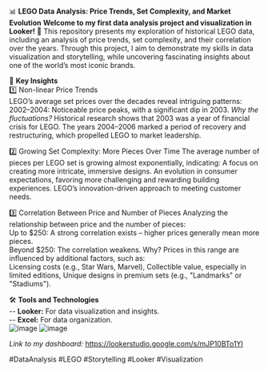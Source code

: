 
📊 **LEGO Data Analysis: Price Trends, Set Complexity, and Market Evolution**
**Welcome to my first data analysis project and visualization in Looker!** 🚀 
This repository presents my exploration of historical LEGO data, including an analysis of price trends, set complexity, and their correlation over the years. Through this project, I aim to demonstrate my skills in data visualization and storytelling, while uncovering fascinating insights about one of the world’s most iconic brands.

🧩 **Key Insights**  
1️⃣ Non-linear Price Trends  
LEGO’s average set prices over the decades reveal intriguing patterns:  
2002–2004: Noticeable price peaks, with a significant dip in 2003.
*Why the fluctuations?*
Historical research shows that 2003 was a year of financial crisis for LEGO. The years 2004–2006 marked a period of recovery and restructuring, which propelled LEGO to market leadership.

2️⃣ Growing Set Complexity: More Pieces Over Time
The average number of pieces per LEGO set is growing almost exponentially, indicating:
A focus on creating more intricate, immersive designs.
An evolution in consumer expectations, favoring more challenging and rewarding building experiences.
LEGO’s innovation-driven approach to meeting customer needs.

3️⃣ Correlation Between Price and Number of Pieces
Analyzing the relationship between price and the number of pieces:  
Up to $250: A strong correlation exists – higher prices generally mean more pieces.   
Beyond $250: The correlation weakens. Why? Prices in this range are influenced by additional factors, such as:  
Licensing costs (e.g., Star Wars, Marvel),
Collectible value, especially in limited editions,
Unique designs in premium sets (e.g., "Landmarks" or "Stadiums").  

🛠 **Tools and Technologies**  
-- **Looker:** For data visualization and insights.  
-- **Excel:** For data organization.  
![image](https://github.com/user-attachments/assets/0c28baa9-2625-4051-b3b2-74ddc4308f03)
![image](https://github.com/user-attachments/assets/ee7c6a8d-6118-4d12-b4d4-f058812fc3cd)

*Link to my dashboard:*
https://lookerstudio.google.com/s/mJP10BTo1YI


#DataAnalysis #LEGO #Storytelling #Looker #Visualization
